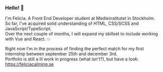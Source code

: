 ### Hello! 🐣

I'm Felicia. A Front End Developer student at Medieinstitutet in Stockholm.  
So far, I've acquired solid understanding of HTML, CSS/SCSS and JavaScript/TypeScript.  
Over the next couple of months, I will expand my skillset to include working with Vue and React. 💥

Right now I'm in the process of finding the perfect match for my first internship between september 25th and december 3rd.   
Portfolio is still a lil work in progress (what isn't?), but have a look: https://feliciacalming.se

<!--
**feliciacalming/feliciacalming** is a ✨ _special_ ✨ repository because its `README.md` (this file) appears on your GitHub profile.

Here are some ideas to get you started:

- 🔭 I’m currently working on ...
- 🌱 I’m currently learning ...
- 👯 I’m looking to collaborate on ...
- 🤔 I’m looking for help with ...
- 💬 Ask me about ...
- 📫 How to reach me: ...
- 😄 Pronouns: ...
- ⚡ Fun fact: ...
-->
